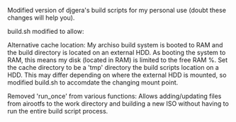 Modified version of djgera's build scripts for my personal use (doubt these changes will help you).

build.sh modified to allow:

Alternative cache location:
My archiso build system is booted to RAM and the build directory is located on an external HDD.
As booting the system to RAM, this means my disk (located in RAM) is limited to the free RAM %.
Set the cache directory to be a 'tmp' directory the build scripts location on a HDD.
This may differ depending on where the external HDD is mounted, so modified build.sh to accomdate the changing mount point.
  
Removed 'run_once' from various functions:
Allows adding/updating files from airootfs to the work directory and building a new ISO without having to run the entire build script process.

